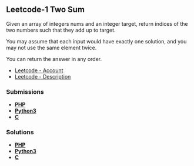 ## Leetcode-1 Two Sum

Given an array of integers nums and an integer target, return indices of the two numbers such that they add up to target.

You may assume that each input would have exactly one solution, and you may not use the same element twice.

You can return the answer in any order.

- [Leetcode - Account](https://leetcode.com/u/chillierdavro/)
- [Leetcode - Description](https://leetcode.com/problems/two-sum/description/)

### Submissions

- **[PHP](https://leetcode.com/problems/two-sum/submissions/1345315673/)**
- **[Python3](https://leetcode.com/problems/two-sum/submissions/1345399066/)**
- **[C](https://leetcode.com/problems/two-sum/submissions/1345429916/)**

### Solutions
- **[PHP](https://leetcode.com/problems/two-sum/solutions/5590941/two-sum/)**
- **[Python3](https://leetcode.com/problems/two-sum/solutions/5591381/two-sum/)**
- **[C](https://leetcode.com/problems/two-sum/solutions/5591536/two-sum/)**
